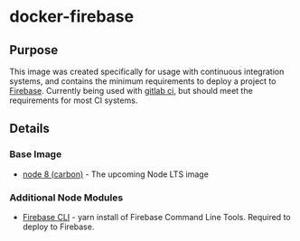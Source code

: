 # docker-firebase

## Purpose

This image was created specifically for usage with continuous integration systems, and contains the minimum requirements to deploy a project to [Firebase](https://firebase.google.com/). Currently being used with [gitlab ci](https://about.gitlab.com/features/gitlab-ci-cd/), but should meet the requirements for most CI systems.

## Details

### Base Image

* [node 8 (carbon)](https://hub.docker.com/r/library/node/) - The upcoming Node LTS image

### Additional Node Modules

* [Firebase CLI](https://github.com/firebase/firebase-tools) - yarn install of Firebase Command Line Tools. Required to deploy to Firebase.
